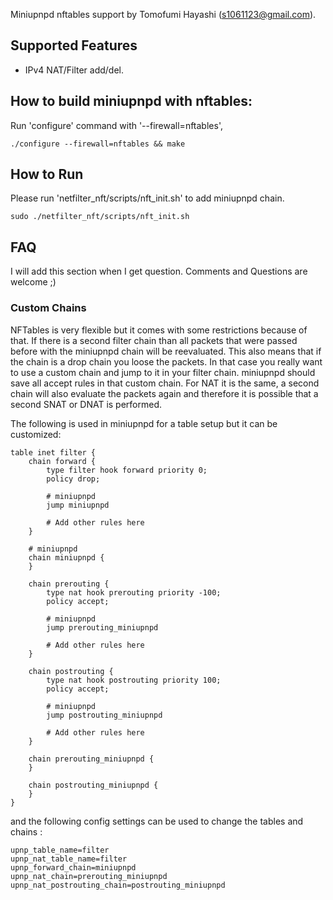 Miniupnpd nftables support by Tomofumi Hayashi (s1061123@gmail.com).

## Supported Features
- IPv4 NAT/Filter add/del.

## How to build miniupnpd with nftables:
Run 'configure' command with '--firewall=nftables',

`./configure --firewall=nftables && make`

## How to Run
Please run 'netfilter_nft/scripts/nft_init.sh' to add miniupnpd chain.

`sudo ./netfilter_nft/scripts/nft_init.sh`

## FAQ
I will add this section when I get question.
Comments and Questions are welcome ;)

### Custom Chains
NFTables is very flexible but it comes with some restrictions because of that. If there is a second filter chain than all packets that were passed before with the miniupnpd chain will be reevaluated. This also means that if the chain is a drop chain you loose the packets. In that case you really want to use a custom chain and jump to it in your filter chain. miniupnpd should save all accept rules in that custom chain.
For NAT it is the same, a second chain will also evaluate the packets again and therefore it is possible that a second SNAT or DNAT is performed.

The following is used in miniupnpd for a table setup but it can be customized:

    table inet filter {
        chain forward {
            type filter hook forward priority 0;
            policy drop;

            # miniupnpd
            jump miniupnpd

            # Add other rules here
        }

        # miniupnpd
        chain miniupnpd {
        }

        chain prerouting {
            type nat hook prerouting priority -100;
            policy accept;

            # miniupnpd
            jump prerouting_miniupnpd

            # Add other rules here
        }

        chain postrouting {
            type nat hook postrouting priority 100;
            policy accept;

            # miniupnpd
            jump postrouting_miniupnpd

            # Add other rules here
        }

        chain prerouting_miniupnpd {
        }

        chain postrouting_miniupnpd {
        }
    }

and the following config settings can be used to change the tables and chains :

    upnp_table_name=filter
    upnp_nat_table_name=filter
    upnp_forward_chain=miniupnpd
    upnp_nat_chain=prerouting_miniupnpd
    upnp_nat_postrouting_chain=postrouting_miniupnpd

